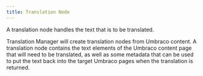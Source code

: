 ```yaml
---
title: Translation Node
---
```


A translation node handles the text that is to be translated. 

Translation Manager will create translation nodes from Umbraco content. A translation node contains the text elements of the Umbraco content page that will need to be translated, as well as some metadata that can be used to put the text back into the target Umbraco pages when the translation is returned. 

